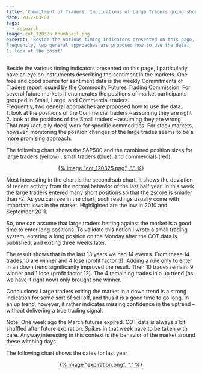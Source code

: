 ```yaml
---
title: 'Commitment of Traders: Implications of Large Traders going short'
date: 2012-03-01
tags:
  - research
image: cot_120325.thumbnail.png
excerpt: 'Beside the various timing indicators presented on this page, I particularly have an eye on instruments describing the sentiment in the markets. One free and good source for sentiment data is the weekly Commitments of Traders report issued by the Commodity Futures Trading Commission. For several future markets it enumerates the positions of market participants grouped in Small, Large, and Commercial traders.
Frequently, two general approaches are proposed how to use the data:
1. look at the posit'
---
```

<p>Beside the various timing indicators presented on this page, I particularly have an eye on instruments describing the sentiment in the markets. One free and good source for sentiment data is the weekly Commitments of Traders report issued by the Commodity Futures Trading Commission. For several future markets it enumerates the positions of market participants grouped in Small, Large, and Commercial traders.<br/>
Frequently, two general approaches are proposed how to use the data:<br/>
1. look at the positions of the Commercial traders – assuming they are right<br/>
2. look at the positions of the Small traders – assuming they are wrong<br/>
That may (actually does) work for specific commodities. For stock markets, however, monitoring the position changes of the large trades seems to be a more promising approach.</p>
<p>The following chart shows the S&amp;P500 and the combined position sizes for large traders (yellow) , small traders (blue), and commercials (red).</p>
<p></p>
<p style="text-align: center"><a href='{% image "cot_120325.png", "linkonly" %}' title="cot_120325.png">{% image "cot_120325.png", "." %}</a></p>
<p>Most interesting in the chart is the second sub chart. It shows the deviation of recent activity from the normal behavior of the last half year. In this week the large traders entered many short positions so that the zscore is smaller than -2. As you can see in the chart, such readings usually come with important lows in the market. Highlighted are the low in 2010 and September 2011.</p>
<p>So, one can assume that large traders betting against the market is a good time to enter long positions. To validate this notion I wrote a small trading system, entering a long position on the Monday after the COT data is published, and exiting three weeks later.</p>
<p>The result shows that in the last 13 years we had 14 events. From these 14 trades 10 are winner and 4 lose (profit factor 3). Adding a rule only to enter in an down trend significantly improved the result. Then 10 trades remain: 9 winner and 1 lose (profit factor 12). The 4 remaining trades in a up trend (as we have it right now) only brought one winner.</p>
<p>Conclusions: Large traders exiting the market in a down trend is a strong indication for some sort of sell off, and thus it is a good time to go long. In an up trend, however, it rather indicates missing confidence in the uptrend – without delivering a true trading signal.</p>
<p>Note: One week ago the March futures expired. COT data is always a bit shuffled after future expiration. Spikes in that week have to be taken with care. Anyway,interesting in this context is the behavior of the market around these witching days.</p>
<p>The following chart shows the dates for last year</p>
<p></p>
<p style="text-align: center"><a href='{% image "expiration.png", "linkonly" %}' title="expiration.png">{% image "expiration.png", "." %}</a></p>
